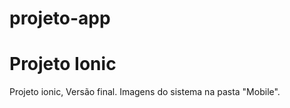 # projeto-app
Projeto Ionic
======

Projeto ionic, Versão final. Imagens do sistema na pasta "Mobile".
